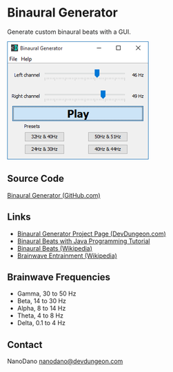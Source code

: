 Binaural Generator
==================

Generate custom binaural beats with a GUI.

![Screenshot of main window](screenshots/mainWindow.png)


Source Code
-----------
[Binaural Generator (GitHub.com)](https://www.github.com/DevDungeon/BinauralGenerator)

Links
-----
* [Binaural Generator Project Page (DevDungeon.com)](http://www.devdungeon.com/content/binaural-beat-generator)
* [Binaural Beats with Java Programming Tutorial](http://www.devdungeon.com/content/binaural-beats-java)
* [Binaural Beats (Wikipedia)](https://en.wikipedia.org/wiki/Binaural_beats)
* [Brainwave Entrainment (Wikipedia)](https://en.wikipedia.org/wiki/Brainwave_entrainment)

Brainwave Frequencies
---------------------
* Gamma, 30 to 50 Hz
* Beta,  14 to 30 Hz
* Alpha, 8 to 14 Hz
* Theta, 4 to 8 Hz
* Delta, 0.1 to 4 Hz

Contact
-------
NanoDano <nanodano@devdungeon.com>
